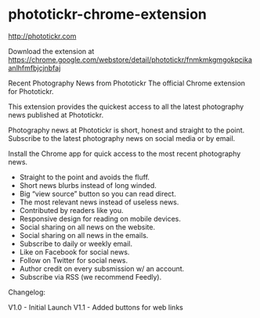 phototickr-chrome-extension
===========================

http://phototickr.com

Download the extension at https://chrome.google.com/webstore/detail/phototickr/fnmkmkgmgokpcikaanlhfmfbjcjnbfaj

Recent Photography News from Phototickr
The official Chrome extension for Phototickr.

This extension provides the quickest access to all the latest photography news published at Phototickr.

Photography news at Phototickr is short, honest and straight to the point.  Subscribe to the latest photography news on social media or by email.

Install the Chrome app for quick access to the most recent photography news.

- Straight to the point and avoids the fluff.
- Short news blurbs instead of long winded.
- Big “view source” button so you can read direct.
- The most relevant news instead of useless news.
- Contributed by readers like you.
- Responsive design for reading on mobile devices.
- Social sharing on all news on the website.
- Social sharing on all news in the emails.
 - Subscribe to daily or weekly email.
- Like on Facebook for social news.
- Follow on Twitter for social news.
- Author credit on every subsmission w/ an account.
- Subscribe via RSS (we recommend Feedly).

Changelog:

V1.0 - Initial Launch
V1.1 - Added buttons for web links
